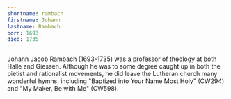 ```yaml
---
shortname: rambach
firstname: Johann
lastname: Rambach
born: 1693
died: 1735
---
```


Johann Jacob Rambach (1693-1735) was a professor of theology at both Halle and Giessen. Although he was to some degree caught up in both the pietist and rationalist movements, he did leave the Lutheran church many wonderful hymns, including "Baptized into Your Name Most Holy" (CW294) and "My Maker, Be with Me" (CW598).